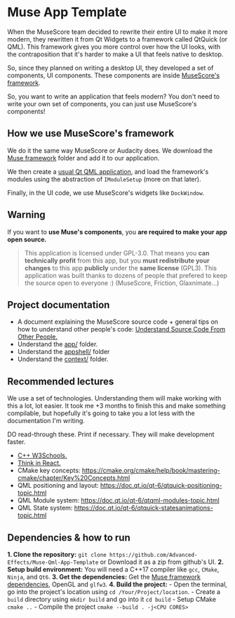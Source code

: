 # Muse App Template

When the MuseScore team decided to rewrite their entire UI to make it more modern, they rewritten it from Qt Widgets to a framework called QtQuick (or QML). This framework gives you more control over how the UI looks, with the contraposition that it's harder to make a UI that feels native to desktop.

So, since they planned on writing a desktop UI, they developed a set of components, UI components. These components are inside [MuseScore's framework]().

So, you want to write an application that feels modern? You don't need to write your own set of components, you can just use MuseScore's components!

## How we use MuseScore's framework

We do it the same way MuseScore or Audacity does. We download the [Muse framework](https://github.com/musescore/MuseScore/tree/master/src/framework) folder and add it to our application.

We then create a [usual Qt QML application](https://doc.qt.io/qt-6/qmlfirststeps.html), and load the framework's modules using the abstraction of `IModuleSetup` (more on that later).

Finally, in the UI code, we use MuseScore's widgets like `DockWindow`.

## Warning

If you want to **use Muse's components**, you **are required to make your app open source.** 

> This application is licensed under GPL-3.0. That means you **can technically profit** from this app, but you **must redistribute your changes** to this app **publicly** under the **same license** (GPL3). This application was built thanks to dozens of people that prefered to keep the source open to everyone :) (MuseScore, Friction, Glaxnimate...)

## Project documentation

- A document explaining the MuseScore source code + general tips on how to understand other people's code: [Understand Source Code From Other People.](https://github.com/Advanced-Effects/Understand-Source-Code-From-Other-People)
- Understand the [app/](https://github.com/Advanced-Effects/Muse-Qml-App-Template/tree/main/src/app) folder.
- Understand the [appshell/](https://github.com/Advanced-Effects/Muse-Qml-App-Template/tree/main/src/appshell) folder
- Understand the [context/](https://github.com/Advanced-Effects/Muse-Qml-App-Template/tree/main/src/context) folder.

## Recommended lectures

We use a set of technologies. Understanding them will make working with this a lot, lot easier. It took me +3 months to finish this and make something compilable, but hopefully it's going to take you a lot less with the documentation I'm writing.

DO read-through these. Print if necessary. They will make development faster.

- [C++ W3Schools.](https://www.w3schools.com/cpp/default.asp)
- [Think in React.](https://react.dev/learn/thinking-in-react)
- CMake key concepts: https://cmake.org/cmake/help/book/mastering-cmake/chapter/Key%20Concepts.html
- QML positioning and layout: https://doc.qt.io/qt-6/qtquick-positioning-topic.html
- QML Module system: https://doc.qt.io/qt-6/qtqml-modules-topic.html
- QML State system: https://doc.qt.io/qt-6/qtquick-statesanimations-topic.html

## Dependencies & how to run

**1. Clone the repository:** `git clone https://github.com/Advanced-Effects/Muse-Qml-App-Template` or Download it as a zip from github's UI.
**2. Setup build environment:** You will need a C++17 compiler like `gcc`, `CMake`, `Ninja`, and `Qt6`.
**3. Get the dependencies:** Get the [Muse framework dependencies](https://github.com/musescore/MuseScore/wiki/Install-dependencies), OpenGL and `glfw3`.
**4. Build the project:**
    - Open the terminal, go into the project's location using `cd /Your/Project/location`.
    - Create a `build` directory using `mkdir build` and go into it `cd build`
    - Setup CMake `cmake ..`
    - Compile the project `cmake --build . -j<CPU CORES>`
